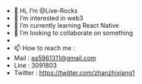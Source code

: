 - 👋 Hi, I’m @Live-Rocks
- 👀 I’m interested in web3
- 🌱 I’m currently learning React Native
- 💞️ I’m looking to collaborate on something
- 
- 📫 How to reach me : 
- Mail : aa5961311@gmail.com
- Line : 3091803
- Twitter : https://twitter.com/zhanzhixiang1

<!---
Live-Rocks/Live-Rocks is a ✨ special ✨ repository because its `README.md` (this file) appears on your GitHub profile.
You can click the Preview link to take a look at your changes.
--->
